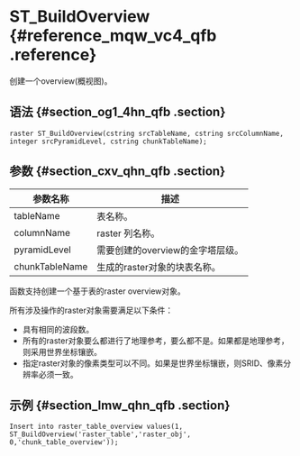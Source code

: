 # S​T\_BuildOverview {#reference_mqw_vc4_qfb .reference}

创建一个overview\(概视图\)。

## 语法 {#section_og1_4hn_qfb .section}

``` {#codeblock_lvz_0t9_ert}
raster ST_BuildOverview(cstring srcTableName, cstring srcColumnName, integer srcPyramidLevel, cstring chunkTableName);
```

## 参数 {#section_cxv_qhn_qfb .section}

|参数名称|描述|
|----|--|
|tableName|表名称。|
|columnName|raster 列名称。|
|pyramidLevel|需要创建的overview的金字塔层级。|
|chunkTableName|生成的raster对象的块表名称。|

函数支持创建一个基于表的raster overview对象。

所有涉及操作的raster对象需要满足以下条件：

-   具有相同的波段数。
-   所有的raster对象要么都进行了地理参考，要么都不是。如果都是地理参考，则采用世界坐标镶嵌。
-   指定raster对象的像素类型可以不同。如果是世界坐标镶嵌，则SRID、像素分辨率必须一致。

## 示例 {#section_lmw_qhn_qfb .section}

``` {#codeblock_sle_fax_4qp}
Insert into raster_table_overview values(1, ST_BuildOverview('raster_table','raster_obj', 0,'chunk_table_overview'));
```

